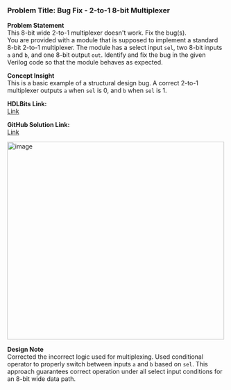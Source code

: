 ### Problem Title: Bug Fix - 2-to-1 8-bit Multiplexer

**Problem Statement**  
This 8-bit wide 2-to-1 multiplexer doesn't work. Fix the bug(s).  
You are provided with a module that is supposed to implement a standard 8-bit 2-to-1 multiplexer. The module has a select input `sel`, two 8-bit inputs `a` and `b`, and one 8-bit output `out`. Identify and fix the bug in the given Verilog code so that the module behaves as expected.

**Concept Insight**  
This is a basic example of a structural design bug. A correct 2-to-1 multiplexer outputs `a` when `sel` is 0, and `b` when `sel` is 1.  

**HDLBits Link:**  
[Link](https://hdlbits.01xz.net/wiki/Bugs_mux2)

**GitHub Solution Link:**  
[Link](https://github.com/EswarAdithya011/HDLBits/blob/main/Problem%20Sets/4.%20Verification%3A%20Reading%20Simulations/4.1%20Finding%20bugs%20in%20code/4.1.1%20Mux/bugs_mux2.v)

<img width="500" height="456" alt="image" src="https://github.com/user-attachments/assets/d328b79c-de0e-4183-ac2f-297ff351ca6c" />

**Design Note**  
Corrected the incorrect logic used for multiplexing. Used conditional operator to properly switch between inputs `a` and `b` based on `sel`. This approach guarantees correct operation under all select input conditions for an 8-bit wide data path.

